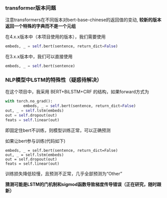 ### transformer版本问题

注意transformers在不同版本对bert-base-chinese的返回值的变动, **较新的版本返回一个特殊的字典而不是一个元组**

在4.x.x版本中（本项目使用的版本），我们需要使用

```python
embeds, _ = self.bert(sentence, return_dict=False)
```

在3.x.x版本中，我们可以直接使用

```python
embeds, _ = self.bert(sentence)
```



### NLP模型中LSTM的特殊性（疑惑待解决）

在这个项目中，我采用 BERT+BiLSTM+CRF 的结构，如果forward方式为

```python
with torch.no_grad():
		embeds, _ = self.bert(sentence, return_dict=False)
out, _ = self.lstm(embeds)
out = self.dropout(out)
feats = self.linear(out)
```

即固定住bert不训练，则模型训练正常，可以正确预测

如果让bert参与训练(代码如下)

```
embeds, _ = self.bert(sentence, return_dict=False)
out, _ = self.lstm(embeds)
out = self.dropout(out)
feats = self.linear(out)
```

训练损失降低较慢，且预测不正常，几乎全部预测为“Other”

**猜测可能是LSTM的门机制和sigmod函数导致梯度传导错误（正在研究，随时跟新）**